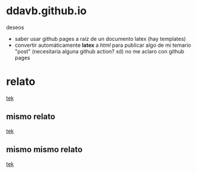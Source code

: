 # ddavb.github.io

deseos
- saber usar github pages a raíz de un documento latex (hay templates)
- convertir automáticamente **latex** a *html* para publicar algo de mi temario "post" (necesitaría alguna github action? xd) no me aclaro con github pages


# relato

[tek](historia/Archivo_principal.md)

## mismo relato

[tek](/historia/Archivo_principal.md)

## mismo mismo relato

[tek](./historia/Archivo_principal.md)
